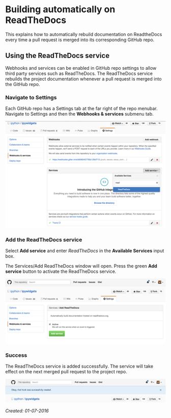 # Building automatically on ReadTheDocs

This explains how to automatically rebuild documentation on ReadtheDocs
every time a pull request is merged into its corresponding GitHub repo.

## Using the ReadTheDocs service

Webhooks and services can be enabled in GitHub repo settings to allow third
party services such as ReadTheDocs. The ReadTheDocs service rebuilds the
project documentation whenever a pull request is merged into the GitHub repo.

### Navigate to Settings

Each GitHub repo has a Settings tab at the far right of the repo menubar. Navigate to Settings and then the **Webhooks & services** submenu tab.

![The ipywidgets GitHub repository's "Settings" tab has been opened, with the "Add service" submenu expanded. The "ReadTheDocs" menu item is highlighted to indicate where on the page this setting can be found.](static/gh-webhooks-services.png)

### Add the ReadTheDocs service

Select **Add service** and enter *ReadTheDocs* in the **Available Services** input box.

The Services/Add ReadTheDocs window will open. Press the green **Add service** button to activate the ReadTheDocs service.

![In GitHub, the "Settings" tab of the ipywidgets repository shows that the "ReadTheDocs" service was successfully added to the project. A checkbox with the label "Active" indicates that the service is currently running.](static/gh-add-rtd.png)

### Success

The ReadTheDocs service is added successfully. The service will take effect on the next merged pull request to the project repo.

![In GitHub, the ipywidgets repository page is open. A banner notification at the top of the page is displayed, reading "Okay, that hook was successfully created."](static/gh-rtd-hook-success.png)


*Created: 01-07-2016*
